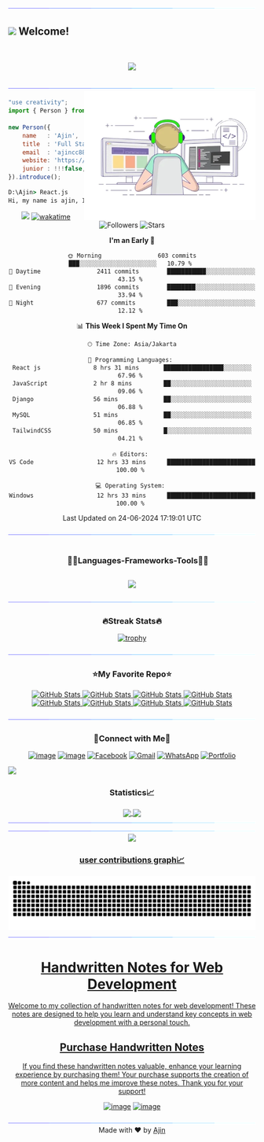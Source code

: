 <!--
- !! Thank you for keeping this sign !!
- Original Creation by Deri Kurniawan (Deri-Kurniawan)
- Github Repository: https://github.com/Deri-Kurniawan/Deri-Kurniawan
- ⭐ Don't forget to give a star ⭐
-->

<!--x axis divider-->
<img src="/assets/images/horizontal-divider-gradient.gif">
<h2> <img src="https://emojis.slackmojis.com/emojis/images/1588315024/8823/hyperkitty.gif?1588315024" width="30" /> Welcome! </h2>
<h1 align="center">
    <img src="https://readme-typing-svg.herokuapp.com/?font=Righteous&size=35&center=true&vCenter=true&width=500&height=70&duration=4000&lines=Hi+There!+👋;+I'm+jebin!;" />
</h1>
<img src="/assets/images/horizontal-divider-gradient.gif">
<picture> 
<a href="https://media.giphy.com/media/SWoSkN6DxTszqIKEqv/giphy.gif" alt="Developer">
<img src="/assets//images/developer.webp" align="right" width="350">
</a>
</picture>

```js
"use creativity";
import { Person } from 'india';

new Person({
    name   : 'Ajin',
    title  : 'Full Stack Developer',
    email  : 'ajincc88@gmail.com',
    website: 'https://react-port-tau.vercel.app/',
    junior : !!!false,
}).introduce();
```

```cmd
D:\Ajin> React.js
Hi, my name is ajin, I'm a Full Stack Developer from India.
```

<div align="center">

![](https://komarev.com/ghpvc/?username=ajin597) [![wakatime](https://wakatime.com/badge/user/22520ecf-cee6-4d59-a21f-b5d7f4f8e491.svg)](https://wakatime.com/@22520ecf-cee6-4d59-a21f-b5d7f4f8e491) ![Followers](https://img.shields.io/github/followers/ajin597?label=Followers) ![Stars](https://img.shields.io/github/stars/ajin597?label=Stars)

<!--START_SECTION:waka-->
**I'm an Early 🐤** 

```text
🌞 Morning                603 commits         ███░░░░░░░░░░░░░░░░░░░░░░   10.79 % 
🌆 Daytime                2411 commits        ███████████░░░░░░░░░░░░░░   43.15 % 
🌃 Evening                1896 commits        ████████░░░░░░░░░░░░░░░░░   33.94 % 
🌙 Night                  677 commits         ███░░░░░░░░░░░░░░░░░░░░░░   12.12 % 
```


📊 **This Week I Spent My Time On** 

```text
🕑︎ Time Zone: Asia/Jakarta

💬 Programming Languages: 
React js               8 hrs 31 mins       █████████████████░░░░░░░░   67.96 % 
JavaScript             2 hr 8 mins         ██░░░░░░░░░░░░░░░░░░░░░░░   09.06 % 
Django                 56 mins             ██░░░░░░░░░░░░░░░░░░░░░░░   06.88 % 
MySQL                  51 mins             ██░░░░░░░░░░░░░░░░░░░░░░░   06.85 % 
TailwindCSS            50 mins             █░░░░░░░░░░░░░░░░░░░░░░░░   04.21 % 

🔥 Editors: 
VS Code                  12 hrs 33 mins      █████████████████████████   100.00 % 

💻 Operating System: 
Windows                  12 hrs 33 mins      █████████████████████████   100.00 % 
```


 Last Updated on 24-06-2024 17:19:01 UTC
<!--END_SECTION:waka-->
  
</div>

<!--x axis divider-->
<img src="/assets/images/horizontal-divider-gradient.gif">

<!--h1 without bottom border-->
<div id="user-content-toc">
  <ul align="center">
    <summary><h3 style="display: inline-block">🧑‍💻Languages-Frameworks-Tools🧑‍💻</h3></summary>
  </ul>
</div>
<!--tech stack icons-->
<p align="center">
<a href="https://skillicons.dev">
<img src="https://skillicons.dev/icons?i=html,css,bootstrap,js,tailwindcss,python,react,django,mysql,git,vscode,figma,vercel,postman,firebase,vite,&perline=6" />
</a>
</p>

<!--x axis divider-->
<img src="/assets/images/horizontal-divider-gradient.gif">

<h3 align="center">🔥Streak Stats🔥</h3>

<!-- custom streak stats: https://git.io/streak-stats -->

<div align="center">
	
[![trophy](https://github-profile-trophy.vercel.app/?username=ajin597)](https://github.com/ajin597/github-profile-trophy)

</div>

<!--x axis divider-->
<img src="/assets/images/horizontal-divider-gradient.gif">

<h3 align="center">⭐My Favorite Repo⭐</h3>

<div>
  <p align="center">
	<a href="https://github.com/ajin597/port">
      		<img src="https://github-readme-stats.vercel.app/api/pin/?username=ajin597&repo=port&theme=transparent" alt="GitHub Stats" />
    	</a>
	<a href="https://github.com/ajin597/ajin597">
      		<img src="https://github-readme-stats.vercel.app/api/pin/?username=ajin597&repo=ajin597&theme=transparent" alt="GitHub Stats" />
    	</a>
	<a href="https://github.com/ajin597/calculator">
      		<img src="https://github-readme-stats.vercel.app/api/pin/?username=ajin597&repo=calculator&theme=transparent" alt="GitHub Stats" />
    	</a>
	<a href="https://github.com/ajin597/react-port">
      		<img src="https://github-readme-stats.vercel.app/api/pin/?username=ajin597&repo=react-port&theme=transparent" alt="GitHub Stats" />
    	</a>
    	<a href="https://github.com/ajin597/gg">
      		<img src="https://github-readme-stats.vercel.app/api/pin/?username=ajin597&repo=gg&theme=transparent" alt="GitHub Stats" />
    	</a>
    	<a href="https://github.com/ajin597/recipe">
      		<img src="https://github-readme-stats.vercel.app/api/pin/?username=ajin597&repo=recipe&theme=transparent" alt="GitHub Stats" />
    	</a>
    	<a href="https://github.com/ajin597/movies">
      		<img src="https://github-readme-stats.vercel.app/api/pin/?username=ajin597&repo=movies&theme=transparent" alt="GitHub Stats" />
    	</a>
    	<a href="https://github.com/ajin597/medicine">
      		<img src="https://github-readme-stats.vercel.app/api/pin/?username=ajin597&repo=medicine&theme=transparent" alt="GitHub Stats" />
    	</a>
</div>

<!--x axis divider-->
<img src="/assets/images/horizontal-divider-gradient.gif">

<!-- Connect with me -->
<h3 align="center">🤝Connect with Me🤝</h3>
<div align="center">

[![image](https://img.shields.io/badge/LinkedIn-0077B5?style=for-the-badge&logo=linkedin&logoColor=white)](https://www.linkedin.com/in/ajincr7/)
[![image](https://img.shields.io/badge/Instagram-E4405F?style=for-the-badge&logo=instagram&logoColor=white)](https://www.instagram.com/ajin_cr7__/)
[![Facebook](https://img.shields.io/badge/Facebook-1877F2?style=for-the-badge&logo=facebook&logoColor=white)](https://www.facebook.com/ajincosta.ajincosta.1)
[![Gmail](https://img.shields.io/badge/Gmail-D14836?style=for-the-badge&logo=gmail&logoColor=white)](mailto:ajincc88@gmail.com)
[![WhatsApp](https://img.shields.io/badge/WhatsApp-25D366?style=for-the-badge&logo=whatsapp&logoColor=white)](https://wa.me/9486588127)
[![Portfolio](https://img.shields.io/badge/Portfolio-4A90E2?style=for-the-badge&logo=react&logoColor=white)](https://react-port-tau.vercel.app/)


  
</div>

<!--x axis divider-->
<img src="https://user-images.githubusercontent.com/73097560/115834477-dbab4500-a447-11eb-908a-139a6edaec5c.gif"><h3 align="center">Statistics📈</h3>
<div align="center">
<a href="https://github.com/ajin597">
<img align="center" src="http://github-profile-summary-cards.vercel.app/api/cards/stats?username=ajin597&theme=2077" height="180em" />

<img align="center" src="http://github-profile-summary-cards.vercel.app/api/cards/productive-time?username=ajin597&theme=2077" height="180em" />
<img src="/assets/images/horizontal-divider-gradient.gif">

<!-- Support me -->


<!--x axis divider-->
<img src="/assets/images/horizontal-divider-gradient.gif">
<img src="https://user-images.githubusercontent.com/73097560/115834477-dbab4500-a447-11eb-908a-139a6edaec5c.gif"><h3 align="center">user contributions graph📈</h3>

<img alt="snake eating my contributions" src="https://raw.githubusercontent.com/ajin597/ajin597/output/github-contribution-grid-snake.svg" />
  


<!--x axis divider-->
<img src="/assets/images/horizontal-divider-gradient.gif">



# Handwritten Notes for Web Development

Welcome to my collection of handwritten notes for web development! These notes are designed to help you learn and understand key concepts in web development with a personal touch.

## Purchase Handwritten Notes

If you find these handwritten notes valuable, enhance your learning experience by purchasing them! Your purchase supports the creation of more content and helps me improve these notes. Thank you for your support!

[![image](https://img.shields.io/badge/Shop%20Notes-FFDD00?style=for-the-badge&logo=buymeacoffee&logoColor=white)](https://buymeacoffee.com/ajincosta) [![image](https://img.shields.io/badge/ko--fi-F16061?style=for-the-badge&logo=ko-fi&logoColor=white)](https://ko-fi.com/ajincosta)




<!--x axis divider-->
<img src="/assets/images/horizontal-divider-gradient.gif">

<div align="center">
    Made with ❤️ by <a href="https://react-port-tau.vercel.app/" target="_blank">Ajin</a>
</div>









